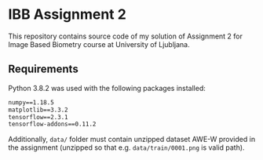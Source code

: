 # IBB Assignment 2

This repository contains source code of my solution of Assignment 2 for Image
Based Biometry course at University of Ljubljana.

## Requirements

Python 3.8.2 was used with the following packages installed:

```txt
numpy==1.18.5
matplotlib==3.3.2
tensorflow==2.3.1
tensorflow-addons==0.11.2
```

Additionally, `data/` folder must contain unzipped dataset AWE-W provided in the
assignment (unzipped so that e.g. `data/train/0001.png` is valid path).
